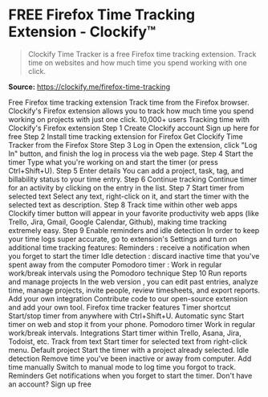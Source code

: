 # FREE Firefox Time Tracking Extension - Clockify™

> Clockify Time Tracker is a free Firefox time tracking extension. Track time on websites and how much time you spend working with one click.

**Source:** https://clockify.me/firefox-time-tracking

Free Firefox time tracking extension
Track time from the Firefox browser. Clockify's Firefox extension allows you to track how much time you spend working on projects with just one click.
10,000+ users
Tracking time with Clockify's Firefox extension
Step 1
Create Clockify account
Sign up here for free
Step 2
Install time tracking extension for Firefox
Get Clockify Time Tracker from the Firefox Store
Step 3
Log in
Open the extension, click "Log In" button, and finish the log in process via the web page.
Step 4
Start the timer
Type what you're working on and start the timer (or press Ctrl+Shift+U).
Step 5
Enter details
You can add a project, task, tag, and billability status to your time entry.
Step 6
Continue tracking
Continue timer for an activity by clicking on the entry in the list.
Step 7
Start timer from selected text
Select any text, right-click on it, and start the timer with the selected text as description.
Step 8
Track time within other web apps
Clockify timer button will appear in your favorite productivity web apps (like Trello, Jira, Gmail, Google Calendar, Github), making time tracking extremely easy.
Step 9
Enable reminders and idle detection
In order to keep your time logs super accurate, go to extension's Settings and turn on additional time tracking features:
Reminders
: receive a notification when you forget to start the timer
Idle detection
: discard inactive time that you've spent away from the computer
Pomodoro timer
: Work in regular work/break intervals using the Pomodoro technique
Step 10
Run reports and manage projects
In the
web version
, you can edit past entries, analyze time, manage projects, invite people, review timesheets, and export reports.
Add your own integration
Contribute code to our
open-source extension
and add your own tool.
Firefox time tracker features
Timer shortcut
Start/stop timer from anywhere with Ctrl+Shift+U.
Automatic sync
Start timer on web and stop it from your phone.
Pomodoro timer
Work in regular work/break intervals.
Integrations
Start timer within
Trello, Asana, Jira, Todoist, etc.
Track from text
Start timer for selected text from right-click menu.
Default project
Start the timer with a project already selected.
Idle detection
Remove time you've been inactive or away from computer.
Add time manually
Switch to manual mode to log time you forgot to track.
Reminders
Get notifications when you forget to start the timer.
Don't have an account? Sign up free